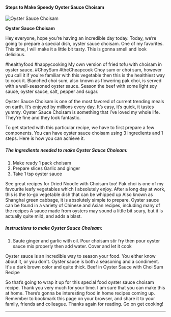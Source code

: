             

#### Steps to Make Speedy Oyster Sauce Choisam

![Oyster Sauce Choisam](https://img-global.cpcdn.com/recipes/2bdac8f94d9cc586/751x532cq70/oyster-sauce-choisam-recipe-main-photo.jpg)

**Oyster Sauce Choisam**

Hey everyone, hope you’re having an incredible day today. Today, we’re going to prepare a special dish, oyster sauce choisam. One of my favorites. This time, I will make it a little bit tasty. This is gonna smell and look delicious.

#healthyfood #happycooking My own version of fried tofu with choisam in oyster sauce. #ChoySum #theCheapcook Choy sum or choi sum, however you call it if you're familiar with this vegetable then this is the healthiest way to cook it. Blanched choi sum, also known as flowering pak choi, is served with a well-seasoned oyster sauce. Season the beef with some light soy sauce, oyster sauce, salt, pepper and sugar.

Oyster Sauce Choisam is one of the most favored of current trending meals on earth. It’s enjoyed by millions every day. It’s easy, it’s quick, it tastes yummy. Oyster Sauce Choisam is something that I’ve loved my whole life. They’re fine and they look fantastic.

To get started with this particular recipe, we have to first prepare a few components. You can have oyster sauce choisam using 3 ingredients and 1 steps. Here is how you can achieve it.

##### The ingredients needed to make Oyster Sauce Choisam:

1.  Make ready 1 pack choisam
2.  Prepare slices Garlic and ginger
3.  Take 1 tsp oyster sauce

See great recipes for Dried Noodle with Choisam too! Pak choi is one of my favourite leafy vegetables which I absolutely enjoy. After a long day at work, this is the to-go vegetable dish that can be whipped up Also known as Shanghai green cabbage, it is absolutely simple to prepare. Oyster sauce can be found in a variety of Chinese and Asian recipes, including many of the recipes A sauce made from oysters may sound a little bit scary, but it is actually quite mild, and adds a blast.

##### Instructions to make Oyster Sauce Choisam:

1.  Saute ginger and garlic with oil. Pour choisam stir fry then pour oyster sauce mix properly then add water. Cover and let it cook

Oyster sauce is an incredible way to season your food. You either know about it, or you don't. Oyster sauce is both a seasoning and a condiment. It's a dark brown color and quite thick. Beef in Oyster Sauce with Choi Sum Recipe

So that’s going to wrap it up for this special food oyster sauce choisam recipe. Thank you very much for your time. I am sure that you can make this at home. There’s gonna be interesting food in home recipes coming up. Remember to bookmark this page on your browser, and share it to your family, friends and colleague. Thanks again for reading. Go on get cooking!

* * *